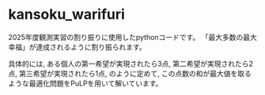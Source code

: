 # kansoku_warifuri
2025年度観測実習の割り振りに使用したpythonコードです。
「最大多数の最大幸福」が達成されるように割り振られます。

具体的には, ある個人の第一希望が実現されたら3点, 第二希望が実現されたら2点, 第三希望が実現されたら1点, のように定めて, この点数の和が最大値を取るような最適化問題をPuLPを用いて解いています。
